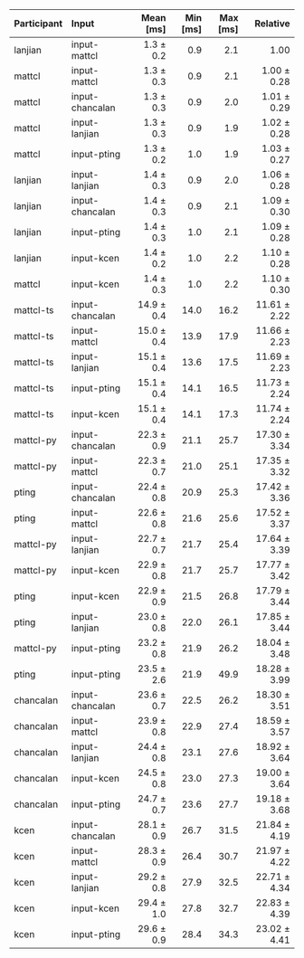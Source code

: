 | Participant | Input | Mean [ms] | Min [ms] | Max [ms] | Relative |
|:---|:---|---:|---:|---:|---:|
| lanjian | input-mattcl | 1.3 ± 0.2 | 0.9 | 2.1 | 1.00 |
| mattcl | input-mattcl | 1.3 ± 0.3 | 0.9 | 2.1 | 1.00 ± 0.28 |
| mattcl | input-chancalan | 1.3 ± 0.3 | 0.9 | 2.0 | 1.01 ± 0.29 |
| mattcl | input-lanjian | 1.3 ± 0.3 | 0.9 | 1.9 | 1.02 ± 0.28 |
| mattcl | input-pting | 1.3 ± 0.2 | 1.0 | 1.9 | 1.03 ± 0.27 |
| lanjian | input-lanjian | 1.4 ± 0.3 | 0.9 | 2.0 | 1.06 ± 0.28 |
| lanjian | input-chancalan | 1.4 ± 0.3 | 0.9 | 2.1 | 1.09 ± 0.30 |
| lanjian | input-pting | 1.4 ± 0.3 | 1.0 | 2.1 | 1.09 ± 0.28 |
| lanjian | input-kcen | 1.4 ± 0.2 | 1.0 | 2.2 | 1.10 ± 0.28 |
| mattcl | input-kcen | 1.4 ± 0.3 | 1.0 | 2.2 | 1.10 ± 0.30 |
| mattcl-ts | input-chancalan | 14.9 ± 0.4 | 14.0 | 16.2 | 11.61 ± 2.22 |
| mattcl-ts | input-mattcl | 15.0 ± 0.4 | 13.9 | 17.9 | 11.66 ± 2.23 |
| mattcl-ts | input-lanjian | 15.1 ± 0.4 | 13.6 | 17.5 | 11.69 ± 2.23 |
| mattcl-ts | input-pting | 15.1 ± 0.4 | 14.1 | 16.5 | 11.73 ± 2.24 |
| mattcl-ts | input-kcen | 15.1 ± 0.4 | 14.1 | 17.3 | 11.74 ± 2.24 |
| mattcl-py | input-chancalan | 22.3 ± 0.9 | 21.1 | 25.7 | 17.30 ± 3.34 |
| mattcl-py | input-mattcl | 22.3 ± 0.7 | 21.0 | 25.1 | 17.35 ± 3.32 |
| pting | input-chancalan | 22.4 ± 0.8 | 20.9 | 25.3 | 17.42 ± 3.36 |
| pting | input-mattcl | 22.6 ± 0.8 | 21.6 | 25.6 | 17.52 ± 3.37 |
| mattcl-py | input-lanjian | 22.7 ± 0.7 | 21.7 | 25.4 | 17.64 ± 3.39 |
| mattcl-py | input-kcen | 22.9 ± 0.8 | 21.7 | 25.7 | 17.77 ± 3.42 |
| pting | input-kcen | 22.9 ± 0.9 | 21.5 | 26.8 | 17.79 ± 3.44 |
| pting | input-lanjian | 23.0 ± 0.8 | 22.0 | 26.1 | 17.85 ± 3.44 |
| mattcl-py | input-pting | 23.2 ± 0.8 | 21.9 | 26.2 | 18.04 ± 3.48 |
| pting | input-pting | 23.5 ± 2.6 | 21.9 | 49.9 | 18.28 ± 3.99 |
| chancalan | input-chancalan | 23.6 ± 0.7 | 22.5 | 26.2 | 18.30 ± 3.51 |
| chancalan | input-mattcl | 23.9 ± 0.8 | 22.9 | 27.4 | 18.59 ± 3.57 |
| chancalan | input-lanjian | 24.4 ± 0.8 | 23.1 | 27.6 | 18.92 ± 3.64 |
| chancalan | input-kcen | 24.5 ± 0.8 | 23.0 | 27.3 | 19.00 ± 3.64 |
| chancalan | input-pting | 24.7 ± 0.7 | 23.6 | 27.7 | 19.18 ± 3.68 |
| kcen | input-chancalan | 28.1 ± 0.9 | 26.7 | 31.5 | 21.84 ± 4.19 |
| kcen | input-mattcl | 28.3 ± 0.9 | 26.4 | 30.7 | 21.97 ± 4.22 |
| kcen | input-lanjian | 29.2 ± 0.8 | 27.9 | 32.5 | 22.71 ± 4.34 |
| kcen | input-kcen | 29.4 ± 1.0 | 27.8 | 32.7 | 22.83 ± 4.39 |
| kcen | input-pting | 29.6 ± 0.9 | 28.4 | 34.3 | 23.02 ± 4.41 |
